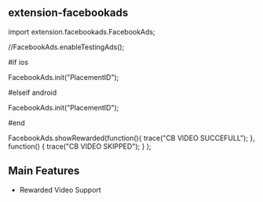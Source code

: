 ## extension-facebookads

import extension.facebookads.FacebookAds;

//FacebookAds.enableTestingAds();

#if ios

FacebookAds.init("PlacementID");

#elseif android

FacebookAds.init("PlacementID");

#end

  FacebookAds.showRewarded(function(){
      trace("CB VIDEO SUCCEFULL");
    },
    function() {
      trace("CB VIDEO SKIPPED");
    }
  );

## Main Features

  * Rewarded Video Support
